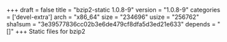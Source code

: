 +++
draft = false
title = "bzip2-static 1.0.8-9"
version = "1.0.8-9"
categories = ['devel-extra']
arch = "x86_64"
size = "234696"
usize = "256762"
sha1sum = "3e39577836cc02b3e6de479cf8dfa5d3ed21e633"
depends = "[]"
+++
Static files for bzip2
